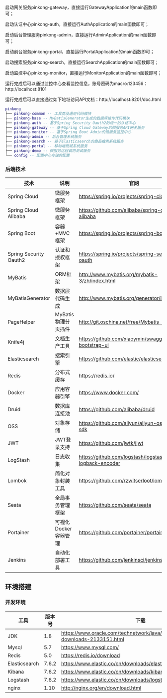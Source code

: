 启动网关服务pinkong-gateway，直接运行GatewayApplication的main函数即可；

启动认证中心pinkong-auth，直接运行AuthApplication的main函数即可；

启动后台管理服务pinkong-admin，直接运行AdminApplication的main函数即可；

启动前台服务pinkong-portal，直接运行PortalApplication的main函数即可；

启动搜索服务pinkong-search，直接运行SearchApplication的main函数即可；

启动监控中心pinkong-monitor，直接运行MonitorApplication的main函数即可；


运行完成后可以通过监控中心查看监控信息，账号密码为macro:123456：http://localhost:8101

运行完成后可以直接通过如下地址访问API文档：http://localhost:8201/doc.html

``` lua
pinkong
├── pinkong-common -- 工具类及通用代码模块
├── pinkong-base -- MyBatisGenerator生成的数据库操作代码模块
├── pinkong-auth -- 基于Spring Security Oauth2的统一的认证中心
├── pinkong-gateway -- 基于Spring Cloud Gateway的微服务API网关服务
├── pinkong-monitor -- 基于Spring Boot Admin的微服务监控中心
├── pinkong-admin -- 后台管理系统服务
├── pinkong-search -- 基于Elasticsearch的商品搜索系统服务
├── pinkong-portal -- 移动端商城系统服务
├── pinkong-demo -- 微服务远程调用测试服务
└── config -- 配置中心存储的配置
```

### 后端技术

| 技术                   | 说明                 | 官网                                                 |
| ---------------------- | -------------------- | ---------------------------------------------------- |
| Spring Cloud           | 微服务框架           | https://spring.io/projects/spring-cloud              |
| Spring Cloud Alibaba   | 微服务框架           | https://github.com/alibaba/spring-cloud-alibaba      |
| Spring Boot            | 容器+MVC框架         | https://spring.io/projects/spring-boot               |
| Spring Security Oauth2 | 认证和授权框架       | https://spring.io/projects/spring-security-oauth     |
| MyBatis                | ORM框架              | http://www.mybatis.org/mybatis-3/zh/index.html       |
| MyBatisGenerator       | 数据层代码生成       | http://www.mybatis.org/generator/index.html          |
| PageHelper             | MyBatis物理分页插件  | http://git.oschina.net/free/Mybatis_PageHelper       |
| Knife4j                | 文档生产工具         | https://github.com/xiaoymin/swagger-bootstrap-ui     |
| Elasticsearch          | 搜索引擎             | https://github.com/elastic/elasticsearch             |
| Redis                  | 分布式缓存           | https://redis.io/                                    |
| Docker                 | 应用容器引擎         | https://www.docker.com/                              |
| Druid                  | 数据库连接池         | https://github.com/alibaba/druid                     |
| OSS                    | 对象存储             | https://github.com/aliyun/aliyun-oss-java-sdk        |
| JWT                    | JWT登录支持          | https://github.com/jwtk/jjwt                         |
| LogStash               | 日志收集             | https://github.com/logstash/logstash-logback-encoder |
| Lombok                 | 简化对象封装工具     | https://github.com/rzwitserloot/lombok               |
| Seata                  | 全局事务管理框架     | https://github.com/seata/seata                       |
| Portainer              | 可视化Docker容器管理 | https://github.com/portainer/portainer               |
| Jenkins                | 自动化部署工具       | https://github.com/jenkinsci/jenkins                 |


## 环境搭建

### 开发环境

| 工具          | 版本号 | 下载                                                         |
| ------------- | ------ | ------------------------------------------------------------ |
| JDK           | 1.8    | https://www.oracle.com/technetwork/java/javase/downloads/jdk8-downloads-2133151.html |
| Mysql         | 5.7    | https://www.mysql.com/                                       |
| Redis         | 5.0    | https://redis.io/download                                    |
| Elasticsearch | 7.6.2  | https://www.elastic.co/cn/downloads/elasticsearch            |
| Kibana        | 7.6.2  | https://www.elastic.co/cn/downloads/kibana                   |
| Logstash      | 7.6.2  | https://www.elastic.co/cn/downloads/logstash                 |
| nginx         | 1.10   | http://nginx.org/en/download.html                            |
